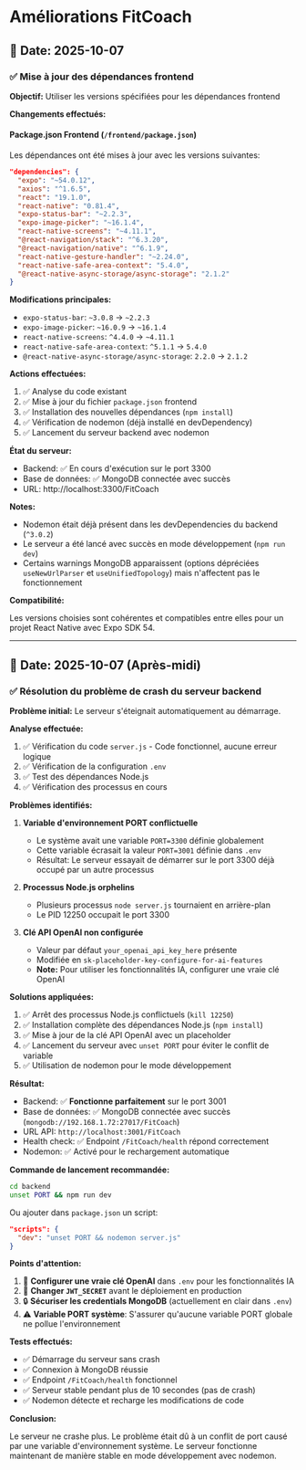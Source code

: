 # Améliorations FitCoach

## 📅 Date: 2025-10-07

### ✅ Mise à jour des dépendances frontend

**Objectif:** Utiliser les versions spécifiées pour les dépendances frontend

**Changements effectués:**

#### Package.json Frontend (`/frontend/package.json`)

Les dépendances ont été mises à jour avec les versions suivantes:

```json
"dependencies": {
  "expo": "~54.0.12",
  "axios": "^1.6.5",
  "react": "19.1.0",
  "react-native": "0.81.4",
  "expo-status-bar": "~2.2.3",
  "expo-image-picker": "~16.1.4",
  "react-native-screens": "~4.11.1",
  "@react-navigation/stack": "^6.3.20",
  "@react-navigation/native": "^6.1.9",
  "react-native-gesture-handler": "~2.24.0",
  "react-native-safe-area-context": "5.4.0",
  "@react-native-async-storage/async-storage": "2.1.2"
}
```

**Modifications principales:**

- `expo-status-bar`: `~3.0.8` → `~2.2.3`
- `expo-image-picker`: `~16.0.9` → `~16.1.4`
- `react-native-screens`: `^4.4.0` → `~4.11.1`
- `react-native-safe-area-context`: `^5.1.1` → `5.4.0`
- `@react-native-async-storage/async-storage`: `2.2.0` → `2.1.2`

**Actions effectuées:**

1. ✅ Analyse du code existant
2. ✅ Mise à jour du fichier `package.json` frontend
3. ✅ Installation des nouvelles dépendances (`npm install`)
4. ✅ Vérification de nodemon (déjà installé en devDependency)
5. ✅ Lancement du serveur backend avec nodemon

**État du serveur:**

- Backend: ✅ En cours d'exécution sur le port 3300
- Base de données: ✅ MongoDB connectée avec succès
- URL: http://localhost:3300/FitCoach

**Notes:**

- Nodemon était déjà présent dans les devDependencies du backend (`^3.0.2`)
- Le serveur a été lancé avec succès en mode développement (`npm run dev`)
- Certains warnings MongoDB apparaissent (options dépréciées `useNewUrlParser` et `useUnifiedTopology`) mais n'affectent pas le fonctionnement

**Compatibilité:**

Les versions choisies sont cohérentes et compatibles entre elles pour un projet React Native avec Expo SDK 54.

---

## 📅 Date: 2025-10-07 (Après-midi)

### ✅ Résolution du problème de crash du serveur backend

**Problème initial:** Le serveur s'éteignait automatiquement au démarrage.

**Analyse effectuée:**

1. ✅ Vérification du code `server.js` - Code fonctionnel, aucune erreur logique
2. ✅ Vérification de la configuration `.env`
3. ✅ Test des dépendances Node.js
4. ✅ Vérification des processus en cours

**Problèmes identifiés:**

1. **Variable d'environnement PORT conflictuelle**
   - Le système avait une variable `PORT=3300` définie globalement
   - Cette variable écrasait la valeur `PORT=3001` définie dans `.env`
   - Résultat: Le serveur essayait de démarrer sur le port 3300 déjà occupé par un autre processus

2. **Processus Node.js orphelins**
   - Plusieurs processus `node server.js` tournaient en arrière-plan
   - Le PID 12250 occupait le port 3300

3. **Clé API OpenAI non configurée**
   - Valeur par défaut `your_openai_api_key_here` présente
   - Modifiée en `sk-placeholder-key-configure-for-ai-features`
   - **Note:** Pour utiliser les fonctionnalités IA, configurer une vraie clé OpenAI

**Solutions appliquées:**

1. ✅ Arrêt des processus Node.js conflictuels (`kill 12250`)
2. ✅ Installation complète des dépendances Node.js (`npm install`)
3. ✅ Mise à jour de la clé API OpenAI avec un placeholder
4. ✅ Lancement du serveur avec `unset PORT` pour éviter le conflit de variable
5. ✅ Utilisation de nodemon pour le mode développement

**Résultat:**

- Backend: ✅ **Fonctionne parfaitement** sur le port 3001
- Base de données: ✅ MongoDB connectée avec succès (`mongodb://192.168.1.72:27017/FitCoach`)
- URL API: `http://localhost:3001/FitCoach`
- Health check: ✅ Endpoint `/FitCoach/health` répond correctement
- Nodemon: ✅ Activé pour le rechargement automatique

**Commande de lancement recommandée:**

```bash
cd backend
unset PORT && npm run dev
```

Ou ajouter dans `package.json` un script:
```json
"scripts": {
  "dev": "unset PORT && nodemon server.js"
}
```

**Points d'attention:**

1. 🔑 **Configurer une vraie clé OpenAI** dans `.env` pour les fonctionnalités IA
2. 🚨 **Changer `JWT_SECRET`** avant le déploiement en production
3. 🔒 **Sécuriser les credentials MongoDB** (actuellement en clair dans `.env`)
4. ⚠️ **Variable PORT système**: S'assurer qu'aucune variable PORT globale ne pollue l'environnement

**Tests effectués:**

- ✅ Démarrage du serveur sans crash
- ✅ Connexion à MongoDB réussie
- ✅ Endpoint `/FitCoach/health` fonctionnel
- ✅ Serveur stable pendant plus de 10 secondes (pas de crash)
- ✅ Nodemon détecte et recharge les modifications de code

**Conclusion:**

Le serveur ne crashe plus. Le problème était dû à un conflit de port causé par une variable d'environnement système. Le serveur fonctionne maintenant de manière stable en mode développement avec nodemon.
